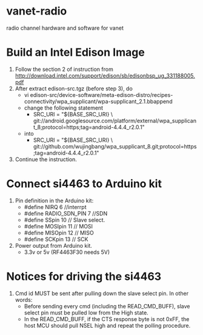 # vanet-radio
radio channel hardware and software for vanet

# Build an Intel Edison Image
1. Follow the section 2 of instruction from http://download.intel.com/support/edison/sb/edisonbsp_ug_331188005.pdf
2. After extract edison-src.tgz (before step 3), do
    * vi edison-src/device-software/meta-edison-distro/recipes-connectivity/wpa_supplicant/wpa-supplicant_2.1.bbappend
    * change the following statement
      * SRC_URI = "${BASE_SRC_URI} \ git://android.googlesource.com/platform/external/wpa_supplicant_8;protocol=https;tag=android-4.4.4_r2.0.1"
    * into
      * SRC_URI = "${BASE_SRC_URI} \ git://github.com/wujingbang/wpa_supplicant_8.git;protocol=https;tag=android-4.4.4_r2.0.1"
3. Continue the instruction.

# Connect si4463 to Arduino kit 
1. Pin definition in the Arduino kit:
    * #define NIRQ            6  //interrpt
    * #define RADIO_SDN_PIN   7  //SDN
    * #define SSpin           10 // Slave select. 
    * #define MOSIpin         11 // MOSI
    * #define MISOpin         12 // MISO
    * #define SCKpin          13 // SCK
2. Power output from Arduino kit.
    * 3.3v or 5v (RF4463F30 needs 5V)
    
# Notices for driving the si4463
1. Cmd id MUST be sent after pulling down the slave select pin. In other words:
	 * Before sending every cmd (including the READ_CMD_BUFF), slave select pin must be pulled low from the High state.
	 * In the READ_CMD_BUFF, if the CTS response byte is not 0xFF, the host MCU should pull NSEL high and repeat the polling procedure.
